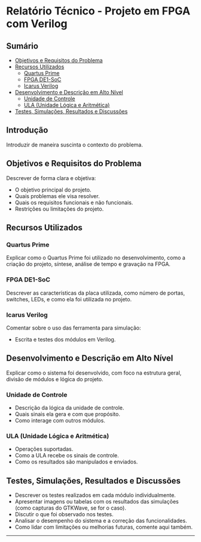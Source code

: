 # Relatório Técnico - Projeto em FPGA com Verilog

## Sumário

- [Objetivos e Requisitos do Problema](#objetivos-e-requisitos-do-problema)
- [Recursos Utilizados](#recursos-utilizados)
  - [Quartus Prime](#quartus-prime)
  - [FPGA DE1-SoC](#fpga-de1-soc)
  - [Icarus Verilog](#icarus-verilog)
- [Desenvolvimento e Descrição em Alto Nível](#desenvolvimento-e-descrição-em-alto-nível)
  - [Unidade de Controle](#unidade-de-controle)
  - [ULA (Unidade Lógica e Aritmética)](#ula-unidade-lógica-e-aritmética)
- [Testes, Simulações, Resultados e Discussões](#testes-simulações-resultados-e-discussões)


## Introdução

Introduzir de maneira suscinta o contexto do problema.

## Objetivos e Requisitos do Problema

Descrever de forma clara e objetiva:
- O objetivo principal do projeto.
- Quais problemas ele visa resolver.
- Quais os requisitos funcionais e não funcionais.
- Restrições ou limitações do projeto.

## Recursos Utilizados

### Quartus Prime
Explicar como o Quartus Prime foi utilizado no desenvolvimento, como a criação do projeto, síntese, análise de tempo e gravação na FPGA.

### FPGA DE1-SoC
Descrever as características da placa utilizada, como número de portas, switches, LEDs, e como ela foi utilizada no projeto.

### Icarus Verilog
Comentar sobre o uso das ferramenta para simulação:
- Escrita e testes dos módulos em Verilog.

## Desenvolvimento e Descrição em Alto Nível

Explicar como o sistema foi desenvolvido, com foco na estrutura geral, divisão de módulos e lógica do projeto.

### Unidade de Controle
- Descrição da lógica da unidade de controle.
- Quais sinais ela gera e com que propósito.
- Como interage com outros módulos.

### ULA (Unidade Lógica e Aritmética)
- Operações suportadas.
- Como a ULA recebe os sinais de controle.
- Como os resultados são manipulados e enviados.

## Testes, Simulações, Resultados e Discussões

- Descrever os testes realizados em cada módulo individualmente.
- Apresentar imagens ou tabelas com os resultados das simulações (como capturas do GTKWave, se for o caso).
- Discutir o que foi observado nos testes.
- Analisar o desempenho do sistema e a correção das funcionalidades.
- Como lidar com limitações ou melhorias futuras, comente aqui também.

---


